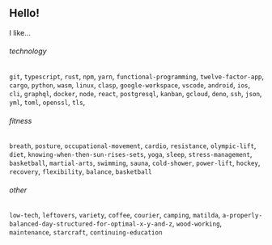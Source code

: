 ## Hello!

I like...

###### technology

`git`, `typescript`, `rust`, `npm`, `yarn`, `functional-programming`, `twelve-factor-app`, `cargo`, `python`, `wasm`, `linux`, `clasp`, `google-workspace`, `vscode`, `android`, `ios`, `cli`, `graphql`, `docker`, `node`, `react`, `postgresql`, `kanban`, `gcloud`, `deno`, `ssh`, `json`, `yml`, `toml`, `openssl`, `tls`, 

###### fitness

`breath`, `posture`, `occupational-movement`, `cardio`, `resistance`, `olympic-lift`, `diet`, `knowing-when-then-sun-rises-sets`, `yoga`, `sleep`, `stress-management`, `basketball`, `martial-arts`, `swimming`, `sauna`, `cold-shower`, `power-lift`, `hockey`, `recovery`, `flexibility`, `balance`, `basketball`


###### other 
`low-tech`, `leftovers`, `variety`, `coffee`, `courier`, `camping`, `matilda`, `a-properly-balanced-day-structured-for-optimal-x-y-and-z`, `wood-working`,  `maintenance`, `starcraft`, `continuing-education`
